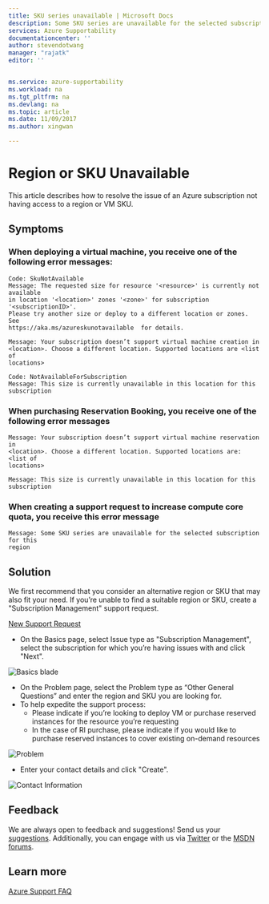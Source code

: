 ```yaml
---
title: SKU series unavailable | Microsoft Docs
description: Some SKU series are unavailable for the selected subscription for this region.
services: Azure Supportability
documentationcenter: ''
author: stevendotwang
manager: "rajatk"
editor: ''


ms.service: azure-supportability
ms.workload: na
ms.tgt_pltfrm: na
ms.devlang: na
ms.topic: article
ms.date: 11/09/2017
ms.author: xingwan

---
```

# Region or SKU Unavailable
This article describes how to resolve the issue of an Azure subscription not having access to a region or VM SKU.

## Symptoms

### When deploying a virtual machine, you receive one of the following error messages:
```
Code: SkuNotAvailable
Message: The requested size for resource '<resource>' is currently not available 
in location '<location>' zones '<zone>' for subscription '<subscriptionID>'. 
Please try another size or deploy to a different location or zones. See 
https://aka.ms/azureskunotavailable  for details.
```

```
Message: Your subscription doesn’t support virtual machine creation in 
<location>. Choose a different location. Supported locations are <list of 
locations>
```

```
Code: NotAvailableForSubscription
Message: This size is currently unavailable in this location for this subscription
```

### When purchasing Reservation Booking, you receive one of the following error messages

```
Message: Your subscription doesn’t support virtual machine reservation in 
<location>. Choose a different location. Supported locations are: <list of 
locations>  
```

```
Message: This size is currently unavailable in this location for this subscription
```

### When creating a support request to increase compute core quota, you receive this error message

```
Message: Some SKU series are unavailable for the selected subscription for this 
region
```

## Solution
We first recommend that you consider an alternative region or SKU that may also fit your need. If you’re unable to find a suitable region or SKU, create a "Subscription Management" support request.

[New Support Request](https://ms.portal.azure.com/#blade/Microsoft_Azure_Support/HelpAndSupportBlade/newsupportrequest)

- On the Basics page, select Issue type as "Subscription Management", select the subscription for which you’re having issues with and click "Next".

![Basics blade](./media/SKU-series-unavailable/BasicsSubMgmt.png)


-	On the Problem page, select the Problem type as “Other General Questions” and enter the region and SKU you are looking for.
- To help expedite the support process:
  - Please indicate if you’re looking to deploy VM or purchase reserved instances for the resource you’re requesting
  - In the case of RI purchase, please indicate if you would like to purchase reserved instances to cover existing on-demand resources


![Problem](./media/SKU-series-unavailable/ProblemSubMgmt.png)

-	Enter your contact details and click "Create".

![Contact Information](./media/SKU-series-unavailable/ContactInformation.png)

## Feedback
We are always open to feedback and suggestions! Send us your [suggestions](https://feedback.azure.com/forums/266794-support-feedback). Additionally, you can engage with us via [Twitter](https://twitter.com/azuresupport) or the [MSDN forums](https://social.msdn.microsoft.com/Forums/azure).

## Learn more
[Azure Support FAQ](https://azure.microsoft.com/support/faq)

